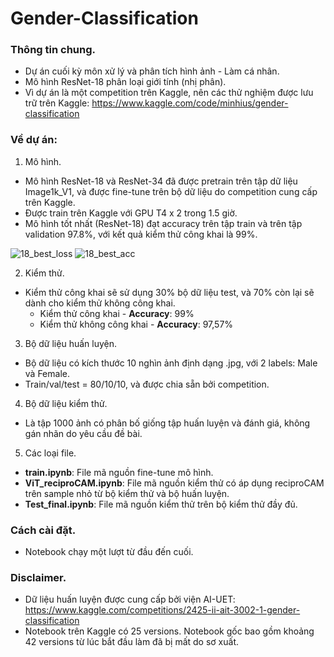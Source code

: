 # Gender-Classification
### Thông tin chung. 
- Dự án cuối kỳ môn xử lý và phân tích hình ảnh - Làm cá nhân.
- Mô hình ResNet-18 phân loại giới tính (nhị phân).
- Vì dự án là một competition trên Kaggle, nên các thử nghiệm được lưu trữ trên Kaggle: https://www.kaggle.com/code/minhius/gender-classification

### Về dự án:
1. Mô hình.
- Mô hình ResNet-18 và ResNet-34 đã được pretrain trên tập dữ liệu Image1k_V1, và được fine-tune trên bộ dữ liệu do competition cung cấp trên Kaggle.
- Được train trên Kaggle với GPU T4 x 2 trong 1.5 giờ.
- Mô hình tốt nhất (ResNet-18) đạt accuracy trên tập train và trên tập validation 97.8%, với kết quả kiểm thử công khai là 99%.

![18_best_loss](https://github.com/user-attachments/assets/aeebf184-46c3-4d8b-baa9-26de678b8ddc)
![18_best_acc](https://github.com/user-attachments/assets/e2a8da88-12fa-4365-bfed-779855af7846)



2. Kiểm thử.
- Kiểm thử công khai sẽ sử dụng 30% bộ dữ liệu test, và 70% còn lại sẽ dành cho kiểm thử không công khai.
  + Kiểm thử công khai - **Accuracy**: 99%<br>
  + Kiểm thử không công khai - **Accuracy**: 97,57%<br>

3. Bộ dữ liệu huấn luyện.
- Bộ dữ liệu có kích thước 10 nghìn ảnh định dạng .jpg, với 2 labels: Male và Female.
- Train/val/test = 80/10/10, và được chia sẵn bởi competition.

4. Bộ dữ liệu kiểm thử.
- Là tập 1000 ảnh có phân bố giống tập huấn luyện và đánh giá, không gán nhãn do yêu cầu đề bài.

5. Các loại file.
- **train.ipynb**: File mã nguồn fine-tune mô hình.
- **ViT_reciproCAM.ipynb**: File mã nguồn kiểm thử có áp dụng reciproCAM trên sample nhỏ từ bộ kiểm thử và bộ huấn luyện.
- **Test_final.ipynb**: File mã nguồn kiểm thử trên bộ kiểm thử đầy đủ.

### Cách cài đặt.
- Notebook chạy một lượt từ đầu đến cuối.

### Disclaimer.
- Dữ liệu huấn luyện được cung cấp bởi viện AI-UET: https://www.kaggle.com/competitions/2425-ii-ait-3002-1-gender-classification
- Notebook trên Kaggle có 25 versions. Notebook gốc bao gồm khoảng 42 versions từ lúc bắt đầu làm đã bị mất do sơ xuất.
